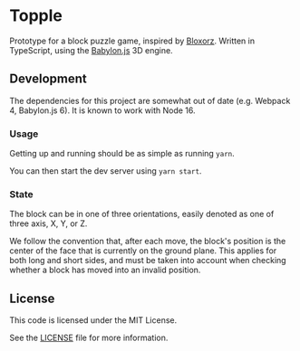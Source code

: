 # Topple

Prototype for a block puzzle game, inspired by [Bloxorz](https://flashgaming.fandom.com/wiki/Bloxorz). Written in TypeScript, using the [Babylon.js](https://www.babylonjs.com/) 3D engine.

## Development

The dependencies for this project are somewhat out of date (e.g. Webpack 4, Babylon.js 6). It is known to work with Node 16.

### Usage

Getting up and running should be as simple as running `yarn`.

You can then start the dev server using `yarn start`.

### State

The block can be in one of three orientations, easily denoted as one of three axis, X, Y, or Z.

We follow the convention that, after each move, the block's position is the center of the face that is currently on the ground plane. This applies for both long and short sides, and must be taken into account when checking whether a block has moved into an invalid position.

## License

This code is licensed under the MIT License.

See the [LICENSE](./LICENSE) file for more information.
